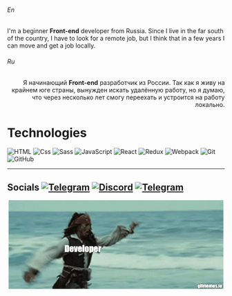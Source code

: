 <!-- Header -->
###### En
I'm a beginner **Front-end** developer from Russia.
Since I live in the far south of the country, I have to look for a remote job, but I think that in a few years I can move and get a job locally.

###### Ru
<p align="right">
    Я начинающий <strong>Front-end</strong> разработчик из России.
    Так как я живу на крайнем юге страны, вынужден искать удалённую работу, но я думаю, что через несколько лет смогу переехать и устроится на работу локально.
</p>

<!-- Technologies -->
# **Technologies**
 ![HTML](https://img.shields.io/badge/HTML-000?style=for-the-badge&logo=html5)
  ![Css](https://img.shields.io/badge/Css-000?style=for-the-badge&logo=css3&logoColor=blue)
  ![Sass](https://img.shields.io/badge/Sass-0d1117?style=for-the-badge&logo=Sass&logoColor=cf649a)
   ![JavaScript](https://img.shields.io/badge/JavaScript-000?style=for-the-badge&logo=JavaScript)
   ![React](https://img.shields.io/badge/React-20232a?style=for-the-badge&logo=React&)
   ![Redux](https://img.shields.io/badge/Redux-000?style=for-the-badge&logo=Redux&color=7045b1)
   ![Webpack](https://img.shields.io/badge/webpack-101619?style=for-the-badge&logo=Webpack&)
    ![Git](https://img.shields.io/badge/git-000?style=for-the-badge&logo=Git) 
    ![GitHub](https://img.shields.io/badge/github-0d1117?style=for-the-badge&logo=GitHub)

---

## Socials [![Telegram](https://img.shields.io/badge/Telegram-000?style=flat-square&logo=Telegram&logoColor=fff)](https://t.me/si_zxc_ma) [![Discord](https://img.shields.io/badge/Discord-000?style=flat-square&logo=Discord)](https://discordapp.com/users/_$今_#5575/) [![Telegram](https://img.shields.io/badge/VK-000?style=flat-square&logo=VK&logoColor=blue)](https://vk.com/musorero)

<p align="center">
    <img src='https://github.com/s1ma82/s1ma82/blob/master/src/developer-recruiters.gif'/>
</p>

<!-- Projects --> 

